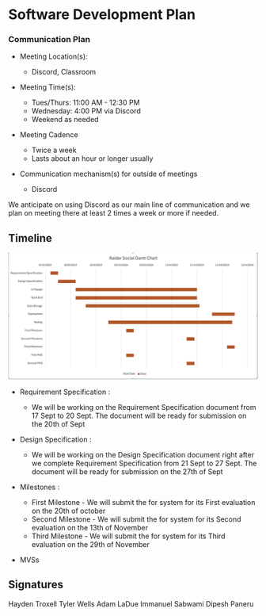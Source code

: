 # Software Development Plan

### Communication Plan
* Meeting Location(s):
  - Discord, Classroom
* Meeting Time(s):
  - Tues/Thurs: 11:00 AM - 12:30 PM
  - Wednesday: 4:00 PM via Discord
  - Weekend as needed
* Meeting Cadence
  - Twice a week
  - Lasts about an hour or longer usually

* Communication mechanism(s) for outside of meetings
  - Discord

We anticipate on using Discord as our main line of communication and we plan on meeting there at least 2 times a week or more if needed.

## Timeline
![gantt](../assets/gantt-chart.png)

  * Requirement Specification : 
    - We will be working on the Requirement Specification document from 17 Sept to 20 Sept. The document will be ready for submission on the 20th of Sept 

  * Design Specification : 
    -  We will be working on the Design Specification document right after we complete Requirement Specification from 21 Sept to 27 Sept. The document will be ready for submission on the 27th of Sept 

  * Milestones : 
    - First Milestone - We will submit the for system for its First evaluation on the 20th of october 
    - Second Milestone - We will submit the for system for its Second evaluation on the 13th of November
    - Third Milestone - We will submit the for system for its Third evaluation on the 29th of November 

  * MVSs
  
  
  

## Signatures
Hayden Troxell
Tyler Wells
Adam LaDue
Immanuel Sabwami
Dipesh Paneru
